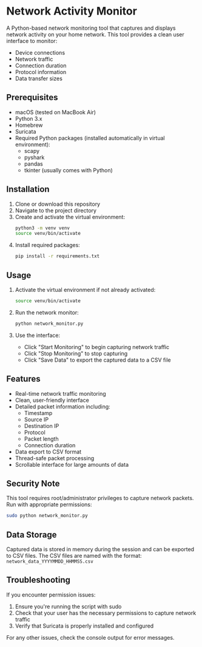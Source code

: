 # Network Activity Monitor

A Python-based network monitoring tool that captures and displays network activity on your home network. This tool provides a clean user interface to monitor:
- Device connections
- Network traffic
- Connection duration
- Protocol information
- Data transfer sizes

## Prerequisites

- macOS (tested on MacBook Air)
- Python 3.x
- Homebrew
- Suricata
- Required Python packages (installed automatically in virtual environment):
  - scapy
  - pyshark
  - pandas
  - tkinter (usually comes with Python)

## Installation

1. Clone or download this repository
2. Navigate to the project directory
3. Create and activate the virtual environment:
   ```bash
   python3 -m venv venv
   source venv/bin/activate
   ```
4. Install required packages:
   ```bash
   pip install -r requirements.txt
   ```

## Usage

1. Activate the virtual environment if not already activated:
   ```bash
   source venv/bin/activate
   ```

2. Run the network monitor:
   ```bash
   python network_monitor.py
   ```

3. Use the interface:
   - Click "Start Monitoring" to begin capturing network traffic
   - Click "Stop Monitoring" to stop capturing
   - Click "Save Data" to export the captured data to a CSV file

## Features

- Real-time network traffic monitoring
- Clean, user-friendly interface
- Detailed packet information including:
  - Timestamp
  - Source IP
  - Destination IP
  - Protocol
  - Packet length
  - Connection duration
- Data export to CSV format
- Thread-safe packet processing
- Scrollable interface for large amounts of data

## Security Note

This tool requires root/administrator privileges to capture network packets. Run with appropriate permissions:

```bash
sudo python network_monitor.py
```

## Data Storage

Captured data is stored in memory during the session and can be exported to CSV files. The CSV files are named with the format: `network_data_YYYYMMDD_HHMMSS.csv`

## Troubleshooting

If you encounter permission issues:
1. Ensure you're running the script with sudo
2. Check that your user has the necessary permissions to capture network traffic
3. Verify that Suricata is properly installed and configured

For any other issues, check the console output for error messages. 